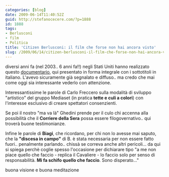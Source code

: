 ```yaml
---
categories: [blog]
date: 2009-06-14T11:40:52Z
guid: http://stefanocecere.com/?p=1888
id: 1888
tags:
- Berlusconi
- film
- Politica
title: 'Citizen Berlusconi: il film che forse non hai ancora visto'
slug: /2009/06/14/citizen-berlusconi-il-film-che-forse-non-hai-ancora-visto/
---
```


diversi anni fa (nel 2003.. 6 anni fa!!) negli Stati Uniti hanno realizzato questo [documentario](http://www.imdb.com/title/tt0415710/), qui presentato in forma integrale con i sottotitoli in italiano. L'avevo sicuramente già segnalato e diffuso.. ma credo che mai come oggi sia interessante vederlo con attenzione.

Interessantissime le parole di Carlo Freccero sulla modalità di sviluppo "artistico" del gruppo Mediaset (in pratica **tette e culi a colori**) con l'interesse esclusivo di creare spettatori consenzienti.

Se poi il nostro "ma va là" Ghedini prende per il culo chi accenna alla possibilità che il **Corriere della Sera** possa essere filogovernativo.. qui troverà buone testimonianze.

Infine le parole di **Biagi**, che ricordano, per chi non lo avesse mai saputo, che la **"discesa in campo"** di B. è stata necessaria per non essere fatto fuori.. penalmente parlando.. chissà se correva anche altri pericoli… da qui si spiega perchè coglie spesso l'occasione per dichiarare tipo "a me non piace quello che faccio - replica il Cavaliere - lo faccio solo per senso di responsabilità. **Mi fa schifo quello che faccio**. Sono disperato…"

buona visione e buona meditazione